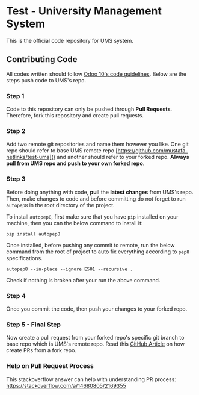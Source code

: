 Test - University Management System
===

This is the official code repository for UMS system.

## Contributing Code
All codes written should follow [Odoo 10's code guidelines](https://www.odoo.com/documentation/10.0/reference/guidelines.html). Below are the steps push code to UMS's repo.

### Step 1
Code to this repository can only be pushed through **Pull Requests**. Therefore, fork this repository and create pull requests.

### Step 2
Add two remote git repositories and name them however you like. One git repo should refer to base UMS remote repo [https://github.com/mustafa-netlinks/test-ums]() and another should refer to your forked repo. **Always pull from UMS repo and push to your own forked repo**.

### Step 3
Before doing anything with code, **pull** the **latest changes** from UMS's repo. Then, make changes to code and before committing do not forget to run `autopep8` in the root directory of the project.

To install `autopep8`, first make sure that you have `pip` installed on your machine, then you can the below command to install it:

```
pip install autopep8
```

Once installed, before pushing any commit to remote, run the below command from the root of project to auto fix everything according to `pep8` specifications.

```
autopep8 --in-place --ignore E501 --recursive .
```

Check if nothing is broken after your run the above command.

### Step 4
Once you commit the code, then push your changes to your forked repo.

### Step 5 - Final Step
Now create a pull request from your forked repo's specific git branch to base repo which is UMS's remote repo. Read this [GitHub Article](https://help.github.com/articles/creating-a-pull-request-from-a-fork/) on how create PRs from a fork repo.

### Help on Pull Request Process
This stackoverflow answer can help with understanding PR process: https://stackoverflow.com/a/14680805/2169355
